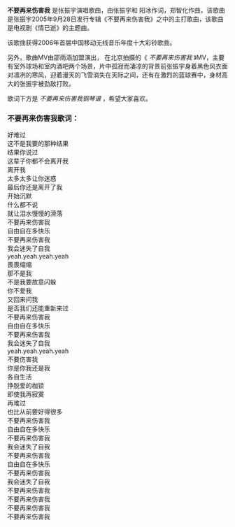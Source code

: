 

**不要再来伤害我** 是张振宇演唱歌曲，由张振宇和
阳冰作词，郑智化作曲，该歌曲是张振宇2005年9月28日发行专辑《不要再来伤害我》之中的主打歌曲，该歌曲是电视剧《情已逝》的主题曲。

该歌曲获得2006年首届中国移动无线音乐年度十大彩铃歌曲。

另外，歌曲MV由邵雨涵加盟演出， 在北京拍摄的《 _不要再来伤害我_
》MV，主要有室外球场和室内酒吧两个场景，片中孤寂而凄凉的背景前张振宇身着黑色风衣面对凛冽的寒风，迎着漫天的飞雪消失在天际之间，还有在激烈的蓝球赛中，身材高大的张振宇被劲敌打败。

歌词下方是 _不要再来伤害我钢琴谱_ ，希望大家喜欢。

### 不要再来伤害我歌词：

好难过  
这不是我要的那种结果  
结果你说过  
这辈子你都不会离开我  
离开我  
太多太多让你迷惑  
最后你还是离开了我  
开始沉默  
什么都不说  
就让泪水慢慢的滑落  
不要再来伤害我  
自由自在多快乐  
不要再来伤害我  
我会迷失了自我  
yeah.yeah.yeah.yeah  
畏畏缩缩  
那不是我  
不是我要故意闪躲  
你不爱我  
又回来问我  
是否我们还能重新来过  
不要再来伤害我  
自由自在多快乐  
不要再来伤害我  
我会迷失了自我  
yeah.yeah.yeah.yeah  
不要伤害我  
你是你我还是我  
各自生活  
挣脱爱的枷锁  
即使我再寂寞  
再难过  
也比从前要好得很多  
不要再来伤害我  
自由自在多快乐  
不要再来伤害我  
我会迷失了自我  
不要再来伤害我  
自由自在多快乐  
不要再来伤害我  
我会迷失了自我  
不要再来伤害我  
不要再来伤害我  
不要再来伤害我  
不要再来伤害我

